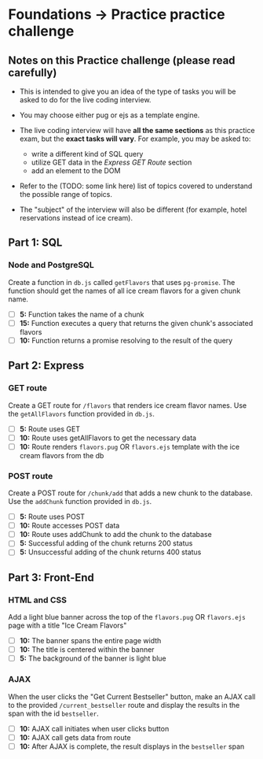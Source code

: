 # Foundations -> Practice practice challenge

## Notes on this Practice challenge (please read carefully)

- This is intended to give you an idea of the type of tasks you will be asked to do for the live coding interview.

- You may choose either pug or ejs as a template engine.

- The live coding interview will have __all the same sections__ as this practice exam, but the __exact tasks will vary__. For example, you may be asked to:
  - write a different kind of SQL query
  - utilize GET data in the *Express GET Route* section
  - add an element to the DOM

- Refer to the (TODO: some link here) list of topics covered to understand the possible range of topics.

- The "subject" of the interview will also be different (for example, hotel reservations instead of ice cream).

## Part 1: SQL

### Node and PostgreSQL

Create a function in `db.js` called `getFlavors` that uses `pg-promise`. The function should get the names of all ice cream flavors for a given chunk name.

  - [ ] __5:__ Function takes the name of a chunk
  - [ ] __15:__ Function executes a query that returns the given chunk's associated flavors
  - [ ] __10:__ Function returns a promise resolving to the result of the query

## Part 2: Express

### GET route
Create a GET route for `/flavors` that renders ice cream flavor names. Use the `getAllFlavors` function provided in `db.js`.

- [ ] __5:__ Route uses GET
- [ ] __10:__ Route uses getAllFlavors to get the necessary data
- [ ] __10:__ Route renders `flavors.pug` OR `flavors.ejs` template with the ice cream flavors from the db

### POST route
Create a POST route for `/chunk/add` that adds a new chunk to the database. Use the `addChunk` function provided in `db.js`.

- [ ] __5:__ Route uses POST
- [ ] __10:__ Route accesses POST data
- [ ] __10:__ Route uses addChunk to add the chunk to the database
- [ ] __5:__ Successful adding of the chunk returns 200 status
- [ ] __5:__ Unsuccessful adding of the chunk returns 400 status

## Part 3: Front-End

### HTML and CSS
Add a light blue banner across the top of the `flavors.pug` OR `flavors.ejs` page with a title "Ice Cream Flavors"

- [ ] __10:__ The banner spans the entire page width
- [ ] __10:__ The title is centered within the banner
- [ ] __5:__ The background of the banner is light blue

### AJAX
When the user clicks the "Get Current Bestseller" button, make an AJAX call to the provided `/current_bestseller` route and display the results in the span with the id `bestseller`.

- [ ] __10:__ AJAX call initiates when user clicks button
- [ ] __10:__ AJAX call gets data from route
- [ ] __10:__ After AJAX is complete, the result displays in the `bestseller` span
